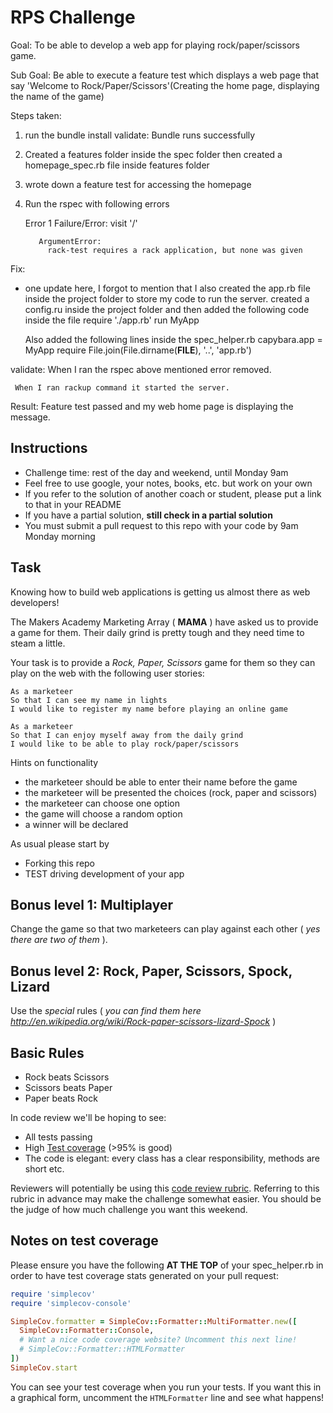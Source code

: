 # RPS Challenge

Goal: To be able to develop a web app for playing rock/paper/scissors game.

Sub Goal: Be able to execute a feature test which displays a web page that say 'Welcome to Rock/Paper/Scissors'(Creating the home page, displaying the name of the game)

Steps taken:
1) run the bundle install
   validate: Bundle runs successfully
2) Created a features folder inside the spec folder then created a homepage_spec.rb file inside features folder
3) wrote down a feature test for accessing the homepage
4) Run the rspec with following errors

    Error 1       Failure/Error: visit '/'

          ArgumentError:
            rack-test requires a rack application, but none was given
  Fix:

  * one update here, I forgot to mention that I also created the app.rb file inside the project folder to store my code to run the server.
   created a config.ru inside the project folder and then added the following code inside the file
        require './app.rb'
        run MyApp

     Also added the following lines inside the spec_helper.rb
        capybara.app = MyApp
        require File.join(File.dirname(__FILE__), '..', 'app.rb')

  validate: When I ran the rspec above mentioned error removed.

     When I ran rackup command it started the server.

   Result: Feature test passed and my web home page is displaying the message.

Instructions
-------

* Challenge time: rest of the day and weekend, until Monday 9am
* Feel free to use google, your notes, books, etc. but work on your own
* If you refer to the solution of another coach or student, please put a link to that in your README
* If you have a partial solution, **still check in a partial solution**
* You must submit a pull request to this repo with your code by 9am Monday morning

Task
----

Knowing how to build web applications is getting us almost there as web developers!

The Makers Academy Marketing Array ( **MAMA** ) have asked us to provide a game for them. Their daily grind is pretty tough and they need time to steam a little.

Your task is to provide a _Rock, Paper, Scissors_ game for them so they can play on the web with the following user stories:

```
As a marketeer
So that I can see my name in lights
I would like to register my name before playing an online game

As a marketeer
So that I can enjoy myself away from the daily grind
I would like to be able to play rock/paper/scissors
```

Hints on functionality

- the marketeer should be able to enter their name before the game
- the marketeer will be presented the choices (rock, paper and scissors)
- the marketeer can choose one option
- the game will choose a random option
- a winner will be declared


As usual please start by

* Forking this repo
* TEST driving development of your app


## Bonus level 1: Multiplayer

Change the game so that two marketeers can play against each other ( _yes there are two of them_ ).

## Bonus level 2: Rock, Paper, Scissors, Spock, Lizard

Use the _special_ rules ( _you can find them here http://en.wikipedia.org/wiki/Rock-paper-scissors-lizard-Spock_ )

## Basic Rules

- Rock beats Scissors
- Scissors beats Paper
- Paper beats Rock

In code review we'll be hoping to see:

* All tests passing
* High [Test coverage](https://github.com/makersacademy/course/blob/master/pills/test_coverage.md) (>95% is good)
* The code is elegant: every class has a clear responsibility, methods are short etc.

Reviewers will potentially be using this [code review rubric](docs/review.md).  Referring to this rubric in advance may make the challenge somewhat easier.  You should be the judge of how much challenge you want this weekend.

Notes on test coverage
----------------------

Please ensure you have the following **AT THE TOP** of your spec_helper.rb in order to have test coverage stats generated
on your pull request:

```ruby
require 'simplecov'
require 'simplecov-console'

SimpleCov.formatter = SimpleCov::Formatter::MultiFormatter.new([
  SimpleCov::Formatter::Console,
  # Want a nice code coverage website? Uncomment this next line!
  # SimpleCov::Formatter::HTMLFormatter
])
SimpleCov.start
```

You can see your test coverage when you run your tests. If you want this in a graphical form, uncomment the `HTMLFormatter` line and see what happens!
